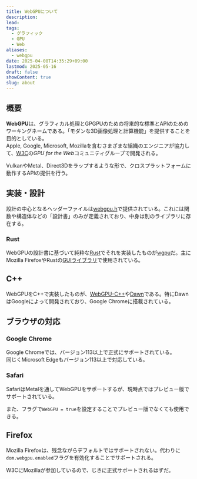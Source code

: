 ```yaml
---
title: WebGPUについて
description: 
lead: 
tags:
  - グラフィック
  - GPU
  - Web
aliases:
  - webgpu
date: 2025-04-08T14:35:29+09:00
lastmod: 2025-05-16
draft: false
showContent: true
slug: about
---
```

## 概要
**WebGPU**は、グラフィカル処理とGPGPUのための将来的な標準とAPIのためのワーキングネームである。「モダンな3D画像処理と計算機能」を提供することを目的としている。  
Apple, Google, Microsoft, Mozillaを含むさまざまな組織のエンジニアが協力して、[W3C](https://ja.wikipedia.org/wiki/World_Wide_Web_Consortium "World Wide Web Consortium")の*GPU for the Web*コミュニティグループで開発される。

VulkanやMetal、Direct3Dをラップするような形で、クロスプラットフォームに動作するAPIの提供を行う。

## 実装・設計
設計の中心となるヘッダーファイルは[webgpu.h](https://raw.githubusercontent.com/webgpu-native/webgpu-headers/main/webgpu.h)で提供されている。これには関数や構造体などの「設計書」のみが定義されており、中身は別のライブラリに存在する。
### Rust
WebGPUの設計書に基づいて純粋な[Rust](../../../lang/programming/Rust/Rust.md)でそれを実装したものが[wgpu](../../../libs/wgpu/wgpu.md)だ。主にMozilla FirefoxやRustの[GUIライブラリ](../../../libs/ui/GUIライブラリ.md)で使用されている。
## C++
WebGPUをC++で実装したものが、[WebGPU-C++](https://github.com/eliemichel/WebGPU-Cpp)や[Dawn](https://github.com/google/dawn)である。特にDawnはGoogleによって開発されており、Google Chromeに搭載されている。
## ブラウザの対応
### Google Chrome
Google Chromeでは、バージョン113以上で正式にサポートされている。  
同じくMicrosoft Edgeもバージョン113以上で対応している。
### Safari
SafariはMetalを通してWebGPUをサポートするが、現時点ではプレビュー版でサポートされている。

また、フラグで`WebGPU = true`を設定することでプレビュー版でなくても使用できる。
## Firefox
Mozilla Firefoxは、残念ながらデフォルトではサポートされない。代わりに`dom.webgpu.enabled`フラグを有効化することでサポートされる。

W3CにMozillaが参加しているので、じきに正式サポートされるはずだ。
